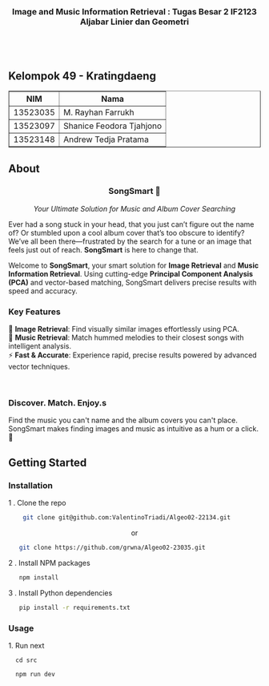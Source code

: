   
</br>

<H3 align="center">Image and Music Information Retrieval : Tugas Besar 2 IF2123 Aljabar Linier dan Geometri </p>

</br>
</br>

##  Kelompok 49 - Kratingdaeng

  

<div align="center">

<table border="1" cellspacing="0" cellpadding="8"> 
  <tr> <th>NIM</th> <th>Nama</th> </tr> 
  <tr> <td>13523035</td> <td>M. Rayhan Farrukh</td> </tr> 
  <tr> <td>13523097</td> <td>Shanice Feodora Tjahjono</td> 
  </tr> <tr> <td>13523148</td> <td>Andrew Tedja Pratama</td> </tr> </table>
</div>

  

##  About

<h3 align="center"> SongSmart 🎵 </h3>
<p align="center"><em>Your Ultimate Solution for Music and Album Cover Searching</em></p>

Ever had a song stuck in your head, that you just can’t figure out the name of? Or stumbled upon a cool album cover that’s too obscure to identify? We’ve all been there—frustrated by the search for a tune or an image that feels just out of reach. **SongSmart** is here to change that.

Welcome to **SongSmart**, your smart solution for **Image Retrieval** and **Music Information Retrieval**. Using cutting-edge **Principal Component Analysis (PCA)** and vector-based matching, SongSmart delivers precise results with speed and accuracy.

<h3><b>Key Features</b></h3>

🎨 **Image Retrieval**: Find visually similar images effortlessly using PCA.  
🎵 **Music Retrieval**: Match hummed melodies to their closest songs with intelligent analysis.  
⚡ **Fast & Accurate**: Experience rapid, precise results powered by advanced vector techniques.

</br>
<h3><b>Discover. Match. Enjoy.s</b></h3>
Find the music you can't name and the album covers you can't place.
SongSmart makes finding images and music as intuitive as a hum or a click. 🚀


##  Getting Started
<h3>Installation</h3>
1 . Clone the repo

```sh
    git clone git@github.com:ValentinoTriadi/Algeo02-22134.git
```
<p align="center">or</p>

```sh
   git clone https://github.com/grwna/Algeo02-23035.git
```
2 . Install NPM packages
```sh
   npm install
```
3 . Install Python dependencies
```sh
   pip install -r requirements.txt
```
 <h3>Usage</h3> 
1. Run next  

```
  cd src
```
```
  npm run dev
```
  
 
